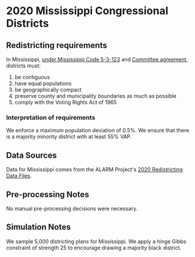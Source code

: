 # 2020 Mississippi Congressional Districts

## Redistricting requirements
In Mississippi, [under Mississippi Code 5-3-123](https://advance.lexis.com/documentpage/?pdmfid=1000516&crid=d062935b-fafc-45ea-a1f4-dc1ba2a3377c&nodeid=AAEAACAAFAAC&nodepath=%2FROOT%2FAAE%2FAAEAAC%2FAAEAACAAF%2FAAEAACAAFAAC&level=4&haschildren=&populated=false&title=%C2%A7+5-3-123.+Preparation+of+plan+to+redistrict+congressional+districts.&config=00JABhZDIzMTViZS04NjcxLTQ1MDItOTllOS03MDg0ZTQxYzU4ZTQKAFBvZENhdGFsb2f8inKxYiqNVSihJeNKRlUp&pddocfullpath=%2Fshared%2Fdocument%2Fstatutes-legislation%2Furn%3AcontentItem%3A8P6B-7XD2-8T6X-701X-00008-00&ecomp=_g1_kkk&prid=4f3abbc9-f98b-4883-a5ce-fcb4020b7438) and [Committee agreement](https://www.dropbox.com/s/z36sc17c3m1cewv/MississippiLegislativeAndCongressionalRedistrictingCommitteeMinutes2012-04-05.pdf), districts must:

1. be contiguous
1. have equal populations
1. be geographically compact
1. preserve county and municipality boundaries as much as possible
1. comply with the Voting Rights Act of 1965


### Interpretation of requirements
We enforce a maximum population deviation of 0.5%.
We ensure that there is a majority minority district with at least 55% VAP.

## Data Sources
Data for Mississippi comes from the ALARM Project's [2020 Redistricting Data Files](https://alarm-redist.github.io/posts/2021-08-10-census-2020/).

## Pre-processing Notes
No manual pre-processing decisions were necessary.

## Simulation Notes
We sample 5,000 districting plans for Mississippi.
We apply a hinge Gibbs constraint of strength 25 to encourage drawing a majority black district.
